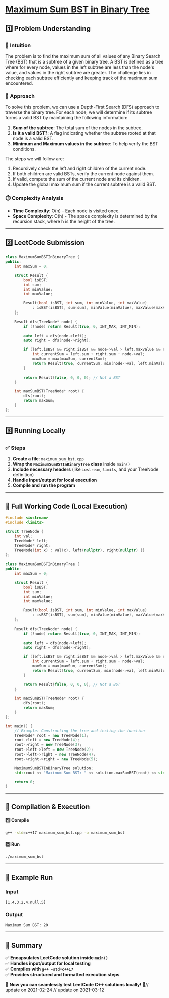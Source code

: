 # **[Maximum Sum BST in Binary Tree](https://leetcode.com/problems/maximum-sum-bst-in-binary-tree/description/)**  

## **1️⃣ Problem Understanding**  
### **📌 Intuition**  
The problem is to find the maximum sum of all values of any Binary Search Tree (BST) that is a subtree of a given binary tree. A BST is defined as a tree where for every node, values in the left subtree are less than the node's value, and values in the right subtree are greater. The challenge lies in checking each subtree efficiently and keeping track of the maximum sum encountered.

### **🚀 Approach**  
To solve this problem, we can use a Depth-First Search (DFS) approach to traverse the binary tree. For each node, we will determine if its subtree forms a valid BST by maintaining the following information:

1. **Sum of the subtree**: The total sum of the nodes in the subtree.
2. **Is it a valid BST?**: A flag indicating whether the subtree rooted at that node is a valid BST.
3. **Minimum and Maximum values in the subtree**: To help verify the BST conditions.

The steps we will follow are:
1. Recursively check the left and right children of the current node.
2. If both children are valid BSTs, verify the current node against them.
3. If valid, compute the sum of the current node and its children.
4. Update the global maximum sum if the current subtree is a valid BST.

### **⏱️ Complexity Analysis**  
- **Time Complexity**: O(n) - Each node is visited once.
- **Space Complexity**: O(h) - The space complexity is determined by the recursion stack, where h is the height of the tree.

---  

## **2️⃣ LeetCode Submission**  
```cpp
class MaximumSumBSTInBinaryTree {
public:
    int maxSum = 0;

    struct Result {
        bool isBST;
        int sum;
        int minValue;
        int maxValue;

        Result(bool isBST, int sum, int minValue, int maxValue)
            : isBST(isBST), sum(sum), minValue(minValue), maxValue(maxValue) {}
    };

    Result dfs(TreeNode* node) {
        if (!node) return Result(true, 0, INT_MAX, INT_MIN);
        
        auto left = dfs(node->left);
        auto right = dfs(node->right);

        if (left.isBST && right.isBST && node->val > left.maxValue && node->val < right.minValue) {
            int currentSum = left.sum + right.sum + node->val;
            maxSum = max(maxSum, currentSum);
            return Result(true, currentSum, min(node->val, left.minValue), max(node->val, right.maxValue));
        }

        return Result(false, 0, 0, 0); // Not a BST
    }

    int maxSumBST(TreeNode* root) {
        dfs(root);
        return maxSum;
    }
};  
```  

---  

## **3️⃣ Running Locally**  
### **✅ Steps**  
1. **Create a file**: `maximum_sum_bst.cpp`  
2. **Wrap the `MaximumSumBSTInBinaryTree` class** inside `main()`  
3. **Include necessary headers** (like `iostream`, `limits`, and your TreeNode definition)  
4. **Handle input/output for local execution**  
5. **Compile and run the program**  

---  

## **📝 Full Working Code (Local Execution)**  
```cpp
#include <iostream>
#include <limits>

struct TreeNode {
    int val;
    TreeNode* left;
    TreeNode* right;
    TreeNode(int x) : val(x), left(nullptr), right(nullptr) {}
};

class MaximumSumBSTInBinaryTree {
public:
    int maxSum = 0;

    struct Result {
        bool isBST;
        int sum;
        int minValue;
        int maxValue;

        Result(bool isBST, int sum, int minValue, int maxValue)
            : isBST(isBST), sum(sum), minValue(minValue), maxValue(maxValue) {}
    };

    Result dfs(TreeNode* node) {
        if (!node) return Result(true, 0, INT_MAX, INT_MIN);
        
        auto left = dfs(node->left);
        auto right = dfs(node->right);

        if (left.isBST && right.isBST && node->val > left.maxValue && node->val < right.minValue) {
            int currentSum = left.sum + right.sum + node->val;
            maxSum = max(maxSum, currentSum);
            return Result(true, currentSum, min(node->val, left.minValue), max(node->val, right.maxValue));
        }

        return Result(false, 0, 0, 0); // Not a BST
    }

    int maxSumBST(TreeNode* root) {
        dfs(root);
        return maxSum;
    }
};

int main() {
    // Example: Constructing the tree and testing the function
    TreeNode* root = new TreeNode(1);
    root->left = new TreeNode(4);
    root->right = new TreeNode(3);
    root->left->left = new TreeNode(2);
    root->left->right = new TreeNode(4);
    root->right->right = new TreeNode(5);

    MaximumSumBSTInBinaryTree solution;
    std::cout << "Maximum Sum BST: " << solution.maxSumBST(root) << std::endl;

    return 0;
}  
```  

---  

## **🔧 Compilation & Execution**  
#### **1️⃣ Compile**  
```bash
g++ -std=c++17 maximum_sum_bst.cpp -o maximum_sum_bst
```  

#### **2️⃣ Run**  
```bash
./maximum_sum_bst
```  

---   

## **🎯 Example Run**  
### **Input**  
```
[1,4,3,2,4,null,5]
```  
### **Output**  
```
Maximum Sum BST: 20
```  

---  

## **📌 Summary**  
✅ **Encapsulates LeetCode solution inside `main()`**  
✅ **Handles input/output for local testing**  
✅ **Compiles with `g++ -std=c++17`**  
✅ **Provides structured and formatted execution steps**  

🚀 **Now you can seamlessly test LeetCode C++ solutions locally!** 🚀// update on 2021-02-24
// update on 2021-03-12
